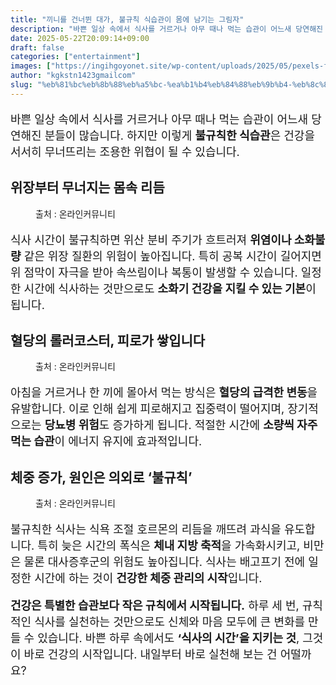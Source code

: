 ```yaml
---
title: "끼니를 건너뛴 대가, 불규칙 식습관이 몸에 남기는 그림자"
description: "바쁜 일상 속에서 식사를 거르거나 아무 때나 먹는 습관이 어느새 당연해진 분들이 많습니다. 하지만 이렇게 불규칙한 식습관은 건강을 서서히 무너뜨리는 조용한 위협이 될 수 있습니다."
date: 2025-05-22T20:09:14+09:00
draft: false
categories: ["entertainment"]
images: ["https://ingihgoyonet.site/wp-content/uploads/2025/05/pexels-fauxels-3184195-1-1024x683.jpg", "https://ingihgoyonet.site/wp-content/uploads/2025/05/pexels-ketut-subiyanto-4474035-1024x683.jpg", "https://ingihgoyonet.site/wp-content/uploads/2025/05/pexels-karolina-grabowska-5714315-1024x683.jpg"]
author: "kgkstn1423gmailcom"
slug: "%eb%81%bc%eb%8b%88%eb%a5%bc-%ea%b1%b4%eb%84%88%eb%9b%b4-%eb%8c%80%ea%b0%80-%eb%b6%88%ea%b7%9c%ec%b9%99-%ec%8b%9d%ec%8a%b5%ea%b4%80%ec%9d%b4-%eb%aa%b8%ec%97%90-%eb%82%a8%ea%b8%b0%eb%8a%94-%ea%b7%b8"
---
```


<p style="font-size:18px">바쁜 일상 속에서 식사를 거르거나 아무 때나 먹는 습관이 어느새 당연해진 분들이 많습니다. 하지만 이렇게 <strong>불규칙한 식습관</strong>은 건강을 서서히 무너뜨리는 조용한 위협이 될 수 있습니다.</p> <h2 >위장부터 무너지는 몸속 리듬</h2> <figure ><img src="https://ingihgoyonet.site/wp-content/uploads/2025/05/pexels-fauxels-3184195-1-1024x683.jpg" alt="" style="aspect-ratio:16/9;object-fit:cover"/><figcaption >출처 : 온라인커뮤니티</figcaption></figure> <p style="font-size:18px">식사 시간이 불규칙하면 위산 분비 주기가 흐트러져 <strong>위염이나 소화불량</strong> 같은 위장 질환의 위험이 높아집니다. 특히 공복 시간이 길어지면 위 점막이 자극을 받아 속쓰림이나 복통이 발생할 수 있습니다. 일정한 시간에 식사하는 것만으로도 <strong>소화기 건강을 지킬 수 있는 기본</strong>이 됩니다.</p> <h2 >혈당의 롤러코스터, 피로가 쌓입니다</h2> <figure ><img src="https://ingihgoyonet.site/wp-content/uploads/2025/05/pexels-ketut-subiyanto-4474035-1024x683.jpg" alt="" style="aspect-ratio:16/9;object-fit:cover"/><figcaption >출처 : 온라인커뮤니티</figcaption></figure> <p style="font-size:18px">아침을 거르거나 한 끼에 몰아서 먹는 방식은 <strong>혈당의 급격한 변동</strong>을 유발합니다. 이로 인해 쉽게 피로해지고 집중력이 떨어지며, 장기적으로는 <strong>당뇨병 위험</strong>도 증가하게 됩니다. 적절한 시간에 <strong>소량씩 자주 먹는 습관</strong>이 에너지 유지에 효과적입니다.</p> <h2 >체중 증가, 원인은 의외로 ‘불규칙’</h2> <figure ><img src="https://ingihgoyonet.site/wp-content/uploads/2025/05/pexels-karolina-grabowska-5714315-1024x683.jpg" alt="" style="aspect-ratio:16/9;object-fit:cover"/><figcaption >출처 : 온라인커뮤니티</figcaption></figure> <p style="font-size:18px">불규칙한 식사는 식욕 조절 호르몬의 리듬을 깨뜨려 과식을 유도합니다. 특히 늦은 시간의 폭식은 <strong>체내 지방 축적</strong>을 가속화시키고, 비만은 물론 대사증후군의 위험도 높아집니다. 식사는 배고프기 전에 일정한 시간에 하는 것이 <strong>건강한 체중 관리의 시작</strong>입니다.</p> <p style="font-size:18px"><strong>건강은 특별한 습관보다 작은 규칙에서 시작됩니다.</strong> 하루 세 번, 규칙적인 식사를 실천하는 것만으로도 신체와 마음 모두에 큰 변화를 만들 수 있습니다. 바쁜 하루 속에서도 <strong>‘식사의 시간’을 지키는 것</strong>, 그것이 바로 건강의 시작입니다. 내일부터 바로 실천해 보는 건 어떨까요?</p>